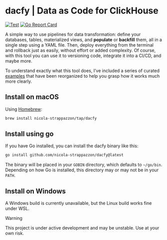 # dacfy | Data as Code for ClickHouse

[![Test](https://github.com/nicola-strappazzon/dacfy/actions/workflows/test.yaml/badge.svg?branch=main)](https://github.com/nicola-strappazzon/dacfy/actions/workflows/test.yaml)
[![Go Report Card](https://goreportcard.com/badge/github.com/nicola-strappazzon/dacfy)](https://goreportcard.com/report/github.com/nicola-strappazzon/dacfy)

A simple way to use pipelines for data transformation: define your databases, tables, materialized views, and **populate** or **backfill** them, all in a single step using a YAML file. Then, deploy everything from the terminal and rollback just as easily, without effort or added complexity. Of course, with this tool you can use it to versioning code, integrate it into a CI/CD, and maybe more.

To understand exactly what this tool does, I’ve included a series of curated [examples](https://github.com/nicola-strappazzon/cht/tree/main/examples) that have been reorganized to help you grasp how it works much more clearly.

## Install on macOS

Using [Homebrew](https://brew.sh/):

```bash
brew install nicola-strappazzon/tap/dacfy
```

## Install using go

If you have Go installed, you can install the dacfy binary like this:

```bash
go install github.com/nicola-strappazzon/dacfy@latest
```

The binary will be placed in your `GOBIN` directory, which defaults to `~/go/bin`. Depending on how Go is installed, this directory may or may not be in your `PATH`.

## Install on Windows

A Windows build is currently unavailable, but the Linux build works fine under WSL.

> [!WARNING]
> This project is under active development and may be unstable. Use at your own risk.
